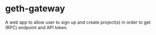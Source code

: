 # geth-gateway

A web app to allow user to sign up and create project(s) in order to get (RPC) endpoint and API token.